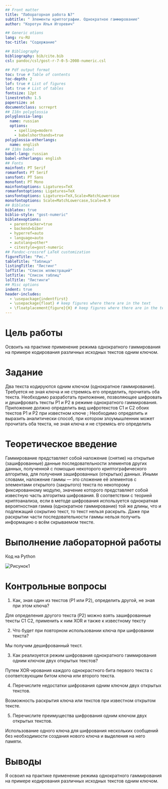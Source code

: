 ```yaml
---
## Front matter
title: "Лабораторная работа №7"
subtitle: " Элементы криптографии. Однократное гаммирование"
author: "Коротун Илья Игоревич"

## Generic otions
lang: ru-RU
toc-title: "Содержание"

## Bibliography
bibliography: bib/cite.bib
csl: pandoc/csl/gost-r-7-0-5-2008-numeric.csl

## Pdf output format
toc: true # Table of contents
toc-depth: 2
lof: true # List of figures
lot: true # List of tables
fontsize: 12pt
linestretch: 1.5
papersize: a4
documentclass: scrreprt
## I18n polyglossia
polyglossia-lang:
  name: russian
  options:
	- spelling=modern
	- babelshorthands=true
polyglossia-otherlangs:
  name: english
## I18n babel
babel-lang: russian
babel-otherlangs: english
## Fonts
mainfont: PT Serif
romanfont: PT Serif
sansfont: PT Sans
monofont: PT Mono
mainfontoptions: Ligatures=TeX
romanfontoptions: Ligatures=TeX
sansfontoptions: Ligatures=TeX,Scale=MatchLowercase
monofontoptions: Scale=MatchLowercase,Scale=0.9
## Biblatex
biblatex: true
biblio-style: "gost-numeric"
biblatexoptions:
  - parentracker=true
  - backend=biber
  - hyperref=auto
  - language=auto
  - autolang=other*
  - citestyle=gost-numeric
## Pandoc-crossref LaTeX customization
figureTitle: "Рис."
tableTitle: "Таблица"
listingTitle: "Листинг"
lofTitle: "Список иллюстраций"
lotTitle: "Список таблиц"
lolTitle: "Листинги"
## Misc options
indent: true
header-includes:
  - \usepackage{indentfirst}
  - \usepackage{float} # keep figures where there are in the text
  - \floatplacement{figure}{H} # keep figures where there are in the text
---
```


# Цель работы

Освоить на практике применение режима однократного гаммирования на примере кодирования различных исходных текстов одним ключом.

# Задание

Два текста кодируются одним ключом (однократное гаммирование).
Требуется не зная ключа и не стремясь его определить, прочитать оба текста. Необходимо разработать приложение, позволяющее шифровать и дешифровать тексты P1 и P2 в режиме однократного гаммирования. Приложение должно определить вид шифротекстов C1 и C2 обоих текстов P1 и P2 при известном ключе ; Необходимо определить и выразить аналитически способ, при котором злоумышленник может прочитать оба текста, не зная ключа и не стремясь его определить

# Теоретическое введение

Гаммирование представляет собой наложение (снятие) на открытые (зашифрованные) данные последовательности элементов других данных, полученной с помощью некоторого криптографического алгоритма, для получения зашифрованных (открытых) данных. Иными словами, наложение гаммы — это сложение её элементов с элементами открытого (закрытого) текста по некоторому фиксированному модулю, значение которого представляет собой известную часть алгоритма шифрования. В соответствии с теорией криптоанализа, если в методе шифрования используется однократная вероятностная гамма (однократное гаммирование) той же длины, что и подлежащий сокрытию текст, то текст нельзя раскрыть. Даже при раскрытии части последовательности гаммы нельзя получить информацию о всём скрываемом тексте.


# Выполнение лабораторной работы

Код на Python

![Рисунок1](image/ш1.jpg)


# Контрольные вопросы

1. Как, зная один из текстов (P1 или P2), определить другой, не зная при этом ключа?

Для определения другого текста (P2) можно взять зашифрованные тексты C1 C2, применить к ним XOR и также к известному тексту

2. Что будет при повторном использовании ключа при шифровании текста?

Мы получим дешифрованный текст.

3. Как реализуется режим шифрования однократного гаммирования одним ключом двух открытых текстов?

Путем XOR-ирования каждого однокрастного бита первого текста с соответсвующим битом ключа или второго текста.

4. Перечислите недостатки шифрования одним ключом двух открытых текстов.

Возможность раскрытия ключа или текстов при известном открытом тексте.

5. Перечислите преимущества шифрования одним ключом двух открытых текстов.

Использование одного ключа для шифрования нескольких сообщений без необходимости создания нового ключа и выделения на него памяти.

# Выводы

Я освоил на практике применение режима однократного гаммирования на примере кодирования различных исходных текстов одним ключом.

